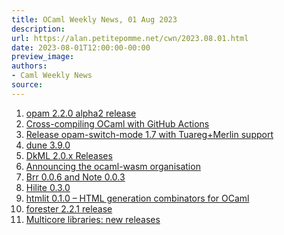 ```yaml
---
title: OCaml Weekly News, 01 Aug 2023
description:
url: https://alan.petitepomme.net/cwn/2023.08.01.html
date: 2023-08-01T12:00:00-00:00
preview_image:
authors:
- Caml Weekly News
source:
---
```


<ol><li><a href="https://alan.petitepomme.net/cwn/2023.08.01.html#1">opam 2.2.0 alpha2 release</a></li><li><a href="https://alan.petitepomme.net/cwn/2023.08.01.html#2">Cross-compiling OCaml with GitHub Actions</a></li><li><a href="https://alan.petitepomme.net/cwn/2023.08.01.html#3">Release opam-switch-mode 1.7 with Tuareg+Merlin support</a></li><li><a href="https://alan.petitepomme.net/cwn/2023.08.01.html#4">dune 3.9.0</a></li><li><a href="https://alan.petitepomme.net/cwn/2023.08.01.html#5">DkML 2.0.x Releases</a></li><li><a href="https://alan.petitepomme.net/cwn/2023.08.01.html#6">Announcing the ocaml-wasm organisation</a></li><li><a href="https://alan.petitepomme.net/cwn/2023.08.01.html#7">Brr 0.0.6 and Note 0.0.3</a></li><li><a href="https://alan.petitepomme.net/cwn/2023.08.01.html#8">Hilite 0.3.0</a></li><li><a href="https://alan.petitepomme.net/cwn/2023.08.01.html#9">htmlit 0.1.0 &ndash; HTML generation combinators for OCaml</a></li><li><a href="https://alan.petitepomme.net/cwn/2023.08.01.html#10">forester 2.2.1 release</a></li><li><a href="https://alan.petitepomme.net/cwn/2023.08.01.html#11">Multicore libraries: new releases</a></li></ol>
